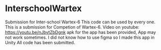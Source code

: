 # InterschoolWartex
Submission for Inter-school Wartex-6
This code can be used by every one. This is a submission for Competion of Wartex-6. 
Video on youtube: https://youtu.be/nJbytZbDgnk
apk for the app has been provided, App may not work sometimes.
I did not know how to use figma so I made this app in Unity
All code has been submitted.
